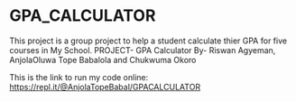 # GPA_CALCULATOR
This project is a group project to help a student calculate thier GPA for five courses in My School.
PROJECT- GPA Calculator
By- Riswan Agyeman,
    AnjolaOluwa Tope Babalola and
    Chukwuma Okoro

 This is the link to run my code online: https://repl.it/@AnjolaTopeBabal/GPACALCULATOR
